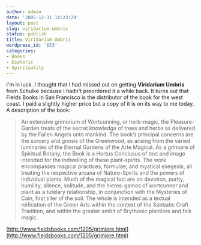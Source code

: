 ```yaml
---
author: admin
date: '2005-12-31 14:23:29'
layout: post
slug: viridarium-umbris
status: publish
title: Viridarium Umbris
wordpress_id: '653'
categories:
- Books
- Esoteric
- Spirituality
---
```


I'm in luck. I thought that I had missed out on getting **Viridarium
Umbris** from Schulke because I hadn't preordered it a while back. It
turns out that Fields Books in San Francisco is the distributor of the
book for the west coast. I paid a slightly higher price but a copy of it
is on its way to me today. A description of the book:

> An extensive grimorium of Wortcunning, or herb-magic, the
> Pleasure-Garden treats of the secret knowledge of trees and herbs as
> delivered by the Fallen Angels unto mankind. The book’s principal
> concerns are the sorcery and gnosis of the Greenwood, as arising from
> the varied luminaries of the Eternal Gardens of the Arte Magical. As a
> grimoire of Spiritual Botany, the Book is a Hortus Conclusus of text
> and image intended for the indwelling of these plant-spirits. The work
> encompasses magical practices, formulae, and mystical exegesis, all
> treating the respective arcana of Nature-Spirits and the powers of
> individual plants. Much of the magical foci are on devotion, purity,
> humility, silence, solitude, and the hieros-gamos of wortcunner and
> plant as a tutelary relationship, in conjunction with the Mysteries of
> Cain, first tiller of the soil. The whole is intended as a textual
> reification of the Green Arts within the context of the Sabbatic Craft
> Tradition, and within the greater ambit of Brythonic plantlore and
> folk magic.

[http://www.fieldsbooks.com/1205/grimiore.html](http://www.fieldsbooks.com/1205/grimiore.html)
